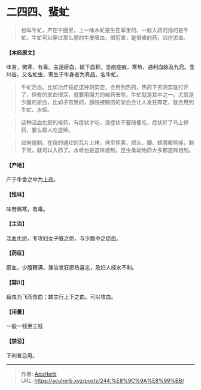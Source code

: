 # 二四四、蜚虻


> 也叫牛虻，产在牛圈里，上一味木虻是生在草里的，一般入药的指的是牛虻。牛虻可以穿过那么厚的牛皮吸血，很厉害，是很峻的药，治疗淤血。

#### 【本经原文】
味苦，微寒，有毒。主逐瘀血，破下血积，坚痞症瘕，寒热，通利血脉及九窍。生川谷。又名虻虫，寄生于牛身者为真品。名牛虻。

> 牛虻活血。比如治疗癌症这种阴实症，会用到热药，热药下去阴实就打开了，但有的淤血很深，就要用强力的峻药去除，牛虻就是其中之一。尤其是少腹的淤血，比如子宫里的，膀胱被踢伤的淤血会让人发狂奔走，就会用到牛虻、水蛭。

> 这种活血化瘀的竣药，有症状才吃，没症状不要随便吃，症状好了马上停药，要么把人吃虚掉。

> 如何炮制。在烧的通红的瓦片上烤，烤至焦黄，把头、脚、翅膀都剪掉，剩下壳，就可以入药了。水蛭也是这样炮制，昆虫类动物药大多都这样炮制。

#### 【产地】
产于牛舍之中为上品。
#### 【性味】
味苦微寒，有毒。
#### 【主治】
活血化瘀，专攻妇女子脏之瘀，与少腹中之瘀血。
#### 【药征】
瘀血，少腹鞭满，兼治发狂瘀热喜忘，及妇人经水不利。
#### 【容川】
蝱虫为飞而食血；故主行上下之血。可以攻血。
#### 【用量】
一般一钱至三钱
#### 【禁忌】
下利者忌用。

---

> 作者: [AcuHerb](https://acuherb.xyz)  
> URL: https://acuherb.xyz/posts/244.%E8%9C%9A%E8%99%BB/  

